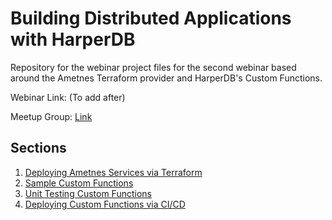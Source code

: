 # Building Distributed Applications with HarperDB

Repository for the webinar project files for the second webinar based around the Ametnes Terraform provider and HarperDB's Custom Functions.

Webinar Link: (To add after)

Meetup Group: [Link](https://www.meetup.com/data-services-with-ametnes)

## Sections
1. [Deploying Ametnes Services via Terraform](deploying-via-terraform)
2. [Sample Custom Functions](sample-custom-functions)
3. [Unit Testing Custom Functions](unit-testing-custom-functions)
4. [Deploying Custom Functions via CI/CD](deploying-custom-functions)